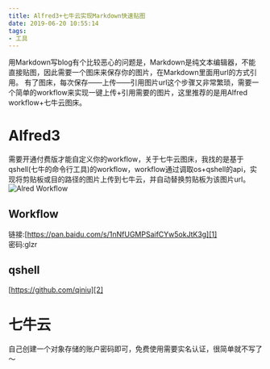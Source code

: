 ```yaml
---
title: Alfred3+七牛云实现Markdown快速贴图
date: 2019-06-20 10:55:14
tags:
- 工具
---
```

用Markdown写blog有个比较恶心的问题是，Markdown是纯文本编辑器，不能直接贴图，因此需要一个图床来保存你的图片，在Markdown里面用url的方式引用。
有了图床，每次保存——上传——引用图片url这个步骤又非常繁琐，需要一个简单的workflow来实现一键上传+引用需要的图片，这里推荐的是用Alfred workflow+七牛云图床。
# Alfred3
  需要开通付费版才能自定义你的workflow，关于七牛云图床，我找的是基于qshell(七牛的命令行工具)的workflow，workflow通过调取os+qshell的api，实现将剪贴板或目的路径的图片上传到七牛云，并自动替换剪贴板为该图片url。
![][image-1]
## Workflow
链接:[https://pan.baidu.com/s/1nNfUGMPSaifCYw5okJtK3g][1]  
密码:glzr
## qshell
[https://github.com/qiniu][2]
# 七牛云
自己创建一个对象存储的账户密码即可，免费使用需要实名认证，很简单就不写了～

[1]:	https://pan.baidu.com/s/1nNfUGMPSaifCYw5okJtK3g
[2]:	https://github.com/qiniu

[image-1]:	http://pt1160j8s.bkt.clouddn.com/alfred.png "Alred Workflow"